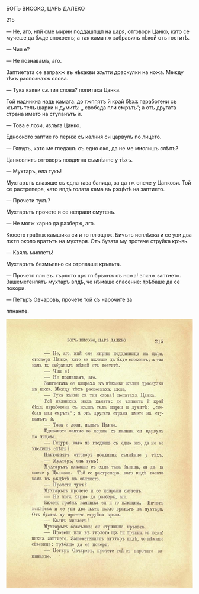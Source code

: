﻿БОГЪ ВИСОКО, ЦАРЬ ДАЛЕКО

215

— Не, аго, нпй сме мирни поддашпщп на царя, отговори Цанко, като се мучеше да бѫде спокоенъ; а тая кама гж забравилъ нѣкой отъ гоститѣ.

— Чия е?

— Не познавамъ, аго.

Заптиетата се взпрахж въ нѣкакви жълти драскулки на ножа. Между тѣхъ распознахж слова.

— Тука какви сѫ тия слова? попитаха Цанка.

Той надникна надъ камата: до тжппятъ ѝ край бѣхѫ пзработени съ жълтъ телъ шарки и думитѣ: „ свобода пли смръть“; а отъ другата страна името на ступанътъ ѝ.

— Това е лози, излъга Цанко.

Едноокото заптие го пернж съ калния си царвулъ по лицето.

— Гявуръ, като ме гледашъ съ едно око, да не ме мислишъ слѣпъ?

Цанковпятъ отговоръ повдигна съмнѣнпе у тѣхъ.

— Мухтаръ, ела тукъ!

Мухтарътъ влазяше съ една тава баница, за да тж опече у Цанкови. Той се растрепера, като впдѣ голата кама въ ржцѣтѣ на заптието.

— Прочети тукъ?

Мухтарътъ прочете и се неправи смутенъ.

— Не могж харно да разберж, аго.

Кюсето грабнж камшика си и го плющнж. Бичътъ исплѣска и се уви два пжтп около вратътъ на мухтаря. Отъ бузата му протече струйка кръвь.

— Каялъ миллетъ!

Мухтарътъ безмълвно си отрпваше кръвьта.

— Прочетп пли въ. гърлото щж тп бръкнж съ ножа! впкнж заптието. Зашеметенпятъ мухтаръ впдѣ, че нѣмаше спасение: трѣбаше да се покори.

— Петъръ Овчаровъ, прочете той съ нарочите за

ппнанпе.

![original](../images/242.jpg)

